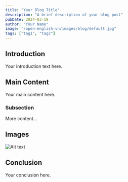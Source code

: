 ```yaml
---
title: "Your Blog Title"
description: "A brief description of your blog post"
pubDate: 2024-03-19
author: "Your Name"
image: "/open-english-vn/images/blog/default.jpg"
tags: ["tag1", "tag2"]
---
```


## Introduction

Your introduction text here.

## Main Content

Your main content here.

### Subsection

More content...

## Images

![Alt text](/open-english-vn/images/blog/example.jpg)

## Conclusion

Your conclusion here. 